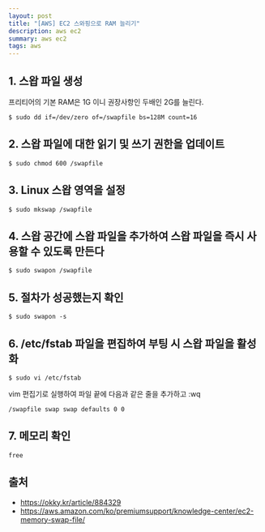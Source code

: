 ```yaml
---
layout: post
title: "[AWS] EC2 스와핑으로 RAM 늘리기"
description: aws ec2
summary: aws ec2
tags: aws
---
```



## 1. 스왑 파일 생성

프리티어의 기본 RAM은 1G 이니 권장사항인 두배인 2G를 늘린다.

```
$ sudo dd if=/dev/zero of=/swapfile bs=128M count=16
```

## 2. 스왑 파일에 대한 읽기 및 쓰기 권한을 업데이트

```
$ sudo chmod 600 /swapfile
```

## 3. Linux 스왑 영역을 설정

```
$ sudo mkswap /swapfile
```

## 4. 스왑 공간에 스왑 파일을 추가하여 스왑 파일을 즉시 사용할 수 있도록 만든다


```
$ sudo swapon /swapfile
```

## 5. 절차가 성공했는지 확인

```
$ sudo swapon -s
```

## 6. /etc/fstab 파일을 편집하여 부팅 시 스왑 파일을 활성화

```
$ sudo vi /etc/fstab
```

vim 편집기로 실행하여 파일 끝에 다음과 같은 줄을 추가하고 :wq

`/swapfile swap swap defaults 0 0`


## 7. 메모리 확인

`free`



## 출처

- https://okky.kr/article/884329
- https://aws.amazon.com/ko/premiumsupport/knowledge-center/ec2-memory-swap-file/